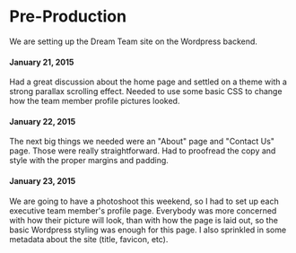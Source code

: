 # Pre-Production
We are setting up the Dream Team site on the Wordpress backend.

#### January 21, 2015
Had a great discussion about the home page and settled on a theme with a strong parallax scrolling effect. Needed to use some basic CSS to change how the team member profile pictures looked.

#### January 22, 2015
The next big things we needed were an "About" page and "Contact Us" page. Those were really straightforward. Had to proofread the copy and style with the proper margins and padding.

#### January 23, 2015
We are going to have a photoshoot this weekend, so I had to set up each executive team member's profile page. Everybody was more concerned with how their picture will look, than with how the page is laid out, so the basic Wordpress styling was enough for this page.
I also sprinkled in some metadata about the site (title, favicon, etc).